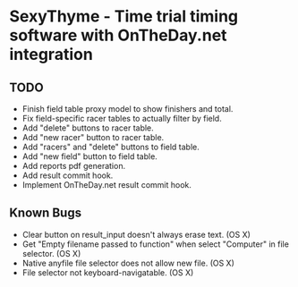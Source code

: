 # SexyThyme - Time trial timing software with OnTheDay.net integration

## TODO
- Finish field table proxy model to show finishers and total.
- Fix field-specific racer tables to actually filter by field.
- Add "delete" buttons to racer table.
- Add "new racer" button to racer table.
- Add "racers" and "delete" buttons to field table.
- Add "new field" button to field table.
- Add reports pdf generation.
- Add result commit hook.
- Implement OnTheDay.net result commit hook.

## Known Bugs
- Clear button on result_input doesn't always erase text. (OS X)
- Get "Empty filename passed to function" when select "Computer" in file
  selector. (OS X)
- Native anyfile file selector does not allow new file. (OS X)
- File selector not keyboard-navigatable. (OS X)

